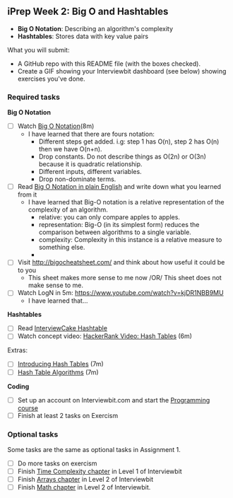 ## iPrep Week 2: Big O and Hashtables

* **Big O Notation**: Describing an algorithm's complexity
* **Hashtables**: Stores data with key value pairs

What you will submit:
- A GitHub repo with this README file (with the boxes checked).
- Create a GIF showing your Interviewbit dashboard (see below) showing exercises you've done.

### Required tasks

**Big O Notation**

- [ ] Watch [Big O Notation](https://www.youtube.com/watch?v=v4cd1O4zkGw)(8m)
  - I have learned that there are fours notation:
    * Different steps get added. i.g: step 1 has O(n), step 2 has O(n) then we have O(n+n).
    * Drop constants. Do not describe things as O(2n) or O(3n) because it is quadratic relationship.
    * Different inputs, different variables.
    * Drop non-dominate terms.
- [ ] Read [Big O Notation in plain English](http://stackoverflow.com/questions/487258/what-is-a-plain-english-explanation-of-big-o-notation) and write down what you learned from it
  - I have learned that Big-O notation is a relative representation of the complexity of an algorithm.
     * relative: you can only compare apples to apples. 
     * representation: Big-O (in its simplest form) reduces the comparison between algorithms to a single variable.
     * complexity: Complexity in this instance is a relative measure to something else.
     * 
- [ ] Visit http://bigocheatsheet.com/ and think about how useful it could be to you
  - This sheet makes more sense to me now /OR/ This sheet does not make sense to me.
- [ ] Watch LogN in 5m: https://www.youtube.com/watch?v=kjDR1NBB9MU
  - I have learned that...
  
**Hashtables**

- [ ] Read [InterviewCake Hashtable](https://www.interviewcake.com/concept/java/hash-map?)
- [ ] Watch concept video: [HackerRank Video: Hash Tables](https://www.youtube.com/watch?v=shs0KM3wKv8) (6m)

Extras: 
- [ ] [Introducing Hash Tables](https://www.youtube.com/watch?v=MfhjkfocRR0) (7m)
- [ ] [Hash Table Algorithms](https://www.youtube.com/watch?v=Ke_tII6Y0GE) (7m)

**Coding**

- [ ] Set up an account on Interviewbit.com and start the [Programming course](https://www.interviewbit.com/courses/programming/)
- [ ] Finish at least 2 tasks on Exercism

### Optional tasks

Some tasks are the same as optional tasks in Assignment 1.

- [ ] Do more tasks on exercism
- [ ] Finish [Time Complexity chapter](https://www.interviewbit.com/courses/programming/topics/time-complexity) in Level 1 of Interviewbit
- [ ] Finish [Arrays chapter]((https://www.interviewbit.com/courses/programming/topics/arrays/)) in Level 2 of Interviewbit
- [ ] Finish [Math chapter](https://www.interviewbit.com/courses/programming/topics/math/) in Level 2 of Interviewbit.
